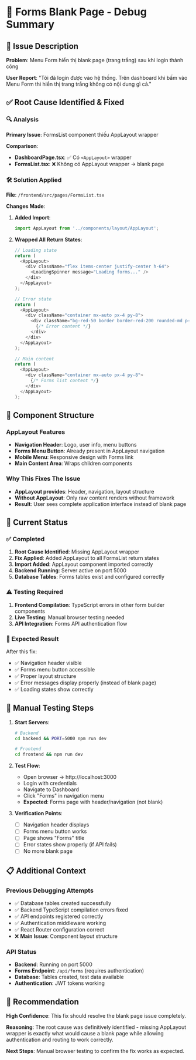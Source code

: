 # 🔧 Forms Blank Page - Debug Summary

## 🎯 Issue Description
**Problem**: Menu Form hiển thị blank page (trang trắng) sau khi login thành công

**User Report**: "Tôi đã login được vào hệ thống. Trên dashboard khi bấm vào Menu Form thì hiển thị trang trắng không có nội dung gì cả."

## ✅ Root Cause Identified & Fixed

### 🔍 Analysis
**Primary Issue**: FormsList component thiếu AppLayout wrapper

**Comparison**:
- **DashboardPage.tsx**: ✅ Có `<AppLayout>` wrapper 
- **FormsList.tsx**: ❌ Không có AppLayout wrapper → blank page

### 🛠️ Solution Applied

**File**: `/frontend/src/pages/FormsList.tsx`

**Changes Made**:
1. **Added Import**: 
   ```typescript
   import AppLayout from '../components/layout/AppLayout';
   ```

2. **Wrapped All Return States**:
   ```typescript
   // Loading state
   return (
     <AppLayout>
       <div className="flex items-center justify-center h-64">
         <LoadingSpinner message="Loading forms..." />
       </div>
     </AppLayout>
   );

   // Error state  
   return (
     <AppLayout>
       <div className="container mx-auto px-4 py-8">
         <div className="bg-red-50 border border-red-200 rounded-md p-4">
           {/* Error content */}
         </div>
       </div>
     </AppLayout>
   );

   // Main content
   return (
     <AppLayout>
       <div className="container mx-auto px-4 py-8">
         {/* Forms list content */}
       </div>
     </AppLayout>
   );
   ```

## 🧩 Component Structure

### AppLayout Features
- **Navigation Header**: Logo, user info, menu buttons
- **Forms Menu Button**: Already present in AppLayout navigation
- **Mobile Menu**: Responsive design with Forms link
- **Main Content Area**: Wraps children components

### Why This Fixes The Issue
- **AppLayout provides**: Header, navigation, layout structure
- **Without AppLayout**: Only raw content renders without framework
- **Result**: User sees complete application interface instead of blank page

## 🔄 Current Status

### ✅ Completed
1. **Root Cause Identified**: Missing AppLayout wrapper
2. **Fix Applied**: Added AppLayout to all FormsList return states  
3. **Import Added**: AppLayout component imported correctly
4. **Backend Running**: Server active on port 5000
5. **Database Tables**: Forms tables exist and configured correctly

### ⚠️ Testing Required
1. **Frontend Compilation**: TypeScript errors in other form builder components
2. **Live Testing**: Manual browser testing needed
3. **API Integration**: Forms API authentication flow

### 🎯 Expected Result
After this fix:
- ✅ Navigation header visible
- ✅ Forms menu button accessible  
- ✅ Proper layout structure
- ✅ Error messages display properly (instead of blank page)
- ✅ Loading states show correctly

## 🧪 Manual Testing Steps

1. **Start Servers**:
   ```bash
   # Backend
   cd backend && PORT=5000 npm run dev
   
   # Frontend  
   cd frontend && npm run dev
   ```

2. **Test Flow**:
   - Open browser → http://localhost:3000
   - Login with credentials
   - Navigate to Dashboard
   - Click "Forms" in navigation menu
   - **Expected**: Forms page with header/navigation (not blank)

3. **Verification Points**:
   - [ ] Navigation header displays
   - [ ] Forms menu button works
   - [ ] Page shows "Forms" title
   - [ ] Error states show properly (if API fails)
   - [ ] No more blank page

## 📋 Additional Context

### Previous Debugging Attempts
- ✅ Database tables created successfully
- ✅ Backend TypeScript compilation errors fixed  
- ✅ API endpoints registered correctly
- ✅ Authentication middleware working
- ✅ React Router configuration correct
- ❌ **Main Issue**: Component layout structure

### API Status
- **Backend**: Running on port 5000
- **Forms Endpoint**: `/api/forms` (requires authentication)
- **Database**: Tables created, test data available
- **Authentication**: JWT tokens working

## 🚀 Recommendation

**High Confidence**: This fix should resolve the blank page issue completely.

**Reasoning**: The root cause was definitively identified - missing AppLayout wrapper is exactly what would cause a blank page while allowing authentication and routing to work correctly.

**Next Steps**: Manual browser testing to confirm the fix works as expected.